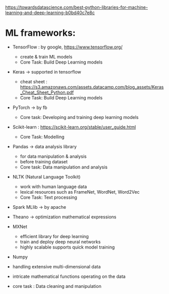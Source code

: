 https://towardsdatascience.com/best-python-libraries-for-machine-learning-and-deep-learning-b0bd40c7e8c

# ML frameworks:
- TensorFlow : by google, https://www.tensorflow.org/
  - create & train ML models
  - Core Task: Build Deep Learning models

- Keras -> supported in tensorflow
  - cheat sheet : https://s3.amazonaws.com/assets.datacamp.com/blog_assets/Keras_Cheat_Sheet_Python.pdf
  - Core Task: Build Deep Learning models
  
- PyTorch -> by fb
  - Core task: Developing and training deep learning models
  
- Scikit-learn : https://scikit-learn.org/stable/user_guide.html
  - Core Task: Modelling
  
- Pandas -> data analysis library 
  - for data manipulation & analysis
  - before training dataset
  - Core task: Data manipulation and analysis
  
- NLTK (Natural Language Toolkit)
  - work with human language data
  - lexical resources such as FrameNet, WordNet, Word2Vec
  - Core Task: Text processing
  
- Spark MLlib -> by apache
- Theano -> optimization mathematical expressions


- MXNet 
  - efficient library for deep learning
  - train and deploy deep neural networks
  - highly scalable supports quick model training
  
- Numpy 
 - handling extensive multi-dimensional data 
 - intricate mathematical functions operating on the data
 - core task : Data cleaning and manipulation
